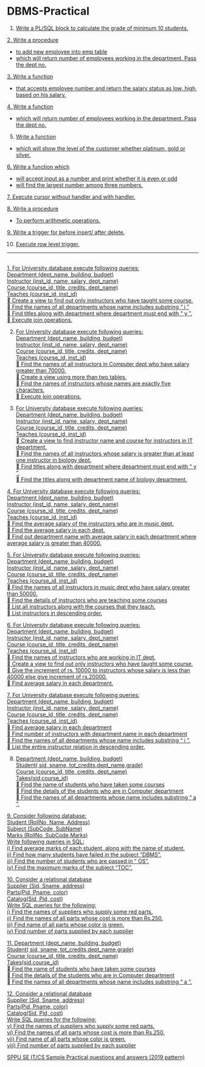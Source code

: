 # DBMS-Practical
1. <a href = "https://github.com/SyntaxNova/DBMS-Practical/blob/main/1.1.sql">Write a PL/SQL block to calculate the grade of minimum 10 students.

2.<a href = "https://github.com/SyntaxNova/DBMS-Practical/blob/main/1.2.sql"> Write a procedure
- to add new employee into emp table
- which will return number of employees working in the department. Pass the
dept no.

3.<a href = "https://github.com/SyntaxNova/DBMS-Practical/blob/main/1.3.sql"> Write a function
- that accepts employee number and return the salary status as low, high,
based on his salary.

4.<a href = "https://github.com/SyntaxNova/DBMS-Practical/blob/main/1.4.sql"> Write a function
- which will return number of employees working in the department. Pass the
dept no.

5. <a href = "https://github.com/SyntaxNova/DBMS-Practical/blob/main/1.5.sql">Write a function
- which will show the level of the customer whether platinum, gold or silver.

6.<a href = "https://github.com/SyntaxNova/DBMS-Practical/blob/main/1.6.sql"> Write a function which
- will accept input as a number and print whether it is even or odd
- will find the largest number among three numbers.

7.<a href = "https://github.com/SyntaxNova/DBMS-Practical/blob/main/1.7.sql"> Execute cursor without handler and with handler.

8.<a href = "https://github.com/SyntaxNova/DBMS-Practical/blob/main/1.8.sql"> Write a procedure
- To perform arithmetic operations.

9.<a href = "https://github.com/SyntaxNova/DBMS-Practical/blob/main/1.9.sql"> Write a trigger for before insert/ after delete.

10. <a href = "https://github.com/SyntaxNova/DBMS-Practical/blob/main/1.10.sql">Execute row level trigger.
<hr>
<br>
1. <a href = "https://github.com/SyntaxNova/DBMS-Practical/blob/main/1.sql">For University database execute following queries:<br>
  Department (dept_name, building, budget)<br>
  Instructor (inst_id, name, salary, dept_name)<br>
  Course (course_id, title, credits, dept_name)<br>
  Teaches (course_id, inst_id)<br>
   Create a view to find out only instructors who have taught some course.<br>
   Find the names of all departments whose name includes substring “ i ”<br>
   Find titles along with department where department must end with “ y ”.<br>
   Execute join operations.<br>

2. <a href = "https://github.com/SyntaxNova/DBMS-Practical/blob/main/2.sql">For University database execute following queries:<br>
Department (dept_name, building, budget)<br>
Instructor (inst_id, name, salary, dept_name)<br>
Course (course_id, title, credits, dept_name)<br>
Teaches (course_id, inst_id)<br>
 Find the names of all instructors in Computer dept who have salary
greater than 70000.<br>
 Create a view using more than two tables.<br>
 Find the names of instructors whose names are exactly five characters.<br>
 Execute join operations.<br>

3. <a href = "https://github.com/SyntaxNova/DBMS-Practical/blob/main/3.sql">For University database execute following queries:<br>
Department (dept_name, building, budget)<br>
Instructor (inst_id, name, salary, dept_name)<br>
Course (course_id, title, credits, dept_name)<br>
Teaches (course_id, inst_id)<br>
 Create a view to find instructor name and course for instructors in IT
department.<br>
 Find the names of all instructors whose salary is greater than at least one
instructor in biology dept.<br>
 Find titles along with department where department must end with “ y ”.<br>
 Find the titles along with department name of biology department.<br>

4.<a href = "https://github.com/SyntaxNova/DBMS-Practical/blob/main/4.sql"> For University database execute following queries:<br>
Department (dept_name, building, budget)<br>
Instructor (inst_id, name, salary, dept_name)<br>
Course (course_id, title, credits, dept_name)<br>
Teaches (course_id, inst_id)<br>
 Find the average salary of the instructors who are in music dept.<br>
 Find the average salary in each dept.<br>
 Find out department name with average salary in each department where
average salary is greater than 40000.<br>

5.<a href = "https://github.com/SyntaxNova/DBMS-Practical/blob/main/5.sql"> For University database execute following queries:<br>
Department (dept_name, building, budget)<br>
Instructor (inst_id, name, salary, dept_name)<br>
Course (course_id, title, credits, dept_name)<br>
Teaches (course_id, inst_id)<br>
 Find the names of all instructors in music dept who have salary greater
than 50000.<br>
 Find the details of instructors who are teaching some courses<br>
 List all instructors along with the courses that they teach.<br>
 List instructors in descending order.<br>

6.<a href = "https://github.com/SyntaxNova/DBMS-Practical/blob/main/6.sql"> For University database execute following queries:<br>
Department (dept_name, building, budget)<br>
Instructor (inst_id, name, salary, dept_name)<br>
Course (course_id, title, credits, dept_name)<br>
Teaches (course_id, inst_id)<br>
 Find the names of instructors who are working in IT dept.<br>
 Create a view to find out only instructors who have taught some course.<br>
 Give the increment of rs. 10000 to instructors whose salary is less than
40000 else give increment of rs.20000.<br>
 Find average salary in each department.<br>

7.<a href = "https://github.com/SyntaxNova/DBMS-Practical/blob/main/7.sql"> For University database execute following queries:<br>
Department (dept_name, building, budget)<br>
Instructor (inst_id, name, salary, dept_name)<br>
Course (course_id, title, credits, dept_name)<br>
Teaches (course_id, inst_id)<br>
 Find average salary in each department<br>
 Find number of instructors with department name in each department<br>
 Find the names of all departments whose name includes substring “ i ”.<br>
 List the entire instructor relation in descending order.<br>

8. <a href = "https://github.com/SyntaxNova/DBMS-Practical/blob/main/8.sql">Department (dept_name, building, budget)<br>
Student( sid, sname, tot_credits,dept_name,grade)<br>
Course (course_id, title, credits, dept_name)<br>
Takes(sid,course_id)<br>
 Find the name of students who have taken some courses<br>
 Find the details of the students who are in Computer department<br>
 Find the names of all departments whose name includes substring “ a ”.<br>

9.<a href = "https://github.com/SyntaxNova/DBMS-Practical/blob/main/9.sql"> Consider following database:<br>
Student (RollNo, Name, Address)<br>
Subject (SubCode, SubName)<br>
Marks (RollNo, SubCode,Marks)<br>
Write following queries in SQL:<br>
i) Find average marks of each student, along with the name of student.<br>
ii) Find how many students have failed in the subject “DBMS”.<br>
iii) Find the number of students who are passed in “ OS”.<br>
iv) Find the maximum marks of the subject “TOC”.<br>

10.<a href = "https://github.com/SyntaxNova/DBMS-Practical/blob/main/10.sql"> Consider a relational database<br>
Supplier (Sid, Sname, address)<br>
Parts(Pid, Pname, color)<br>
Catalog(Sid, Pid, cost)<br>
Write SQL queries for the following:<br>
i) Find the names of suppliers who supply some red parts.<br>
ii) Find the names of all parts whose cost is more than Rs.250.<br>
iii) Find name of all parts whose color is green.<br>
iv) Find number of parts supplied by each supplier<br>

11.<a href = "https://github.com/SyntaxNova/DBMS-Practical/blob/main/11.sql"> Department (dept_name, building, budget)<br>
Student( sid, sname, tot_credits,dept_name,grade)<br>
Course (course_id, title, credits, dept_name)<br>
Takes(sid,course_id)<br>
 Find the name of students who have taken some courses<br>
 Find the details of the students who are in Computer department<br>
 Find the names of all departments whose name includes substring “ a ”.<br>

12.<a href = "https://github.com/SyntaxNova/DBMS-Practical/blob/main/12.sql"> Consider a relational database<br>
Supplier (Sid, Sname, address)<br>
Parts(Pid, Pname, color)<br>
Catalog(Sid, Pid, cost)<br>
Write SQL queries for the following:<br>
v) Find the names of suppliers who supply some red parts.<br>
vi) Find the names of all parts whose cost is more than Rs.250.<br>
vii) Find name of all parts whose color is green.<br>
viii) Find number of parts supplied by each supplier<br>


SPPU SE IT/CS Sample Practical questions and answers (2019 pattern)
